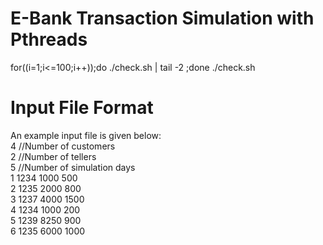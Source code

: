 # E-Bank Transaction Simulation with Pthreads
for((i=1;i<=100;i++));do  ./check.sh  | tail -2 ;done
./check.sh

# Input File Format
An example input file is given below:<br />
4 //Number of customers<br />
2 //Number of tellers<br />
5 //Number of simulation days<br />
1 1234 1000 500<br />
2 1235 2000 800<br />
3 1237 4000 1500<br />
4 1234 1000 200<br />
5 1239 8250 900<br />
6 1235 6000 1000<br />

